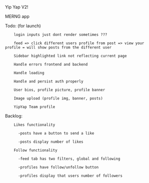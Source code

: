 Yip Yap V2!

MERNG app

Todo: (for launch)
        
        login inputs just dont render sometimes ???
        
        feed => click different users profile from post => view your profile = will show posts from the different user
        
        Sidebar highlighted link not reflecting current page

        Handle errors frontend and backend

        Handle loading

        Handle and persist auth properly

        User bios, profile picture, profile banner

        Image upload (profile img, banner, posts)

        YipYap Team profile

Backlog:

        Likes functionality

          -posts have a button to send a like

          -posts display number of likes

        Follow functionality

          -feed tab has two filters, global and following

          -profiles have follow/unfollow button

          -profiles display that users number of followers
